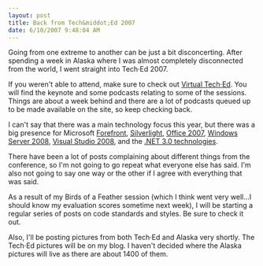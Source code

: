 ```yaml
---
layout: post
title: Back from Tech&middot;Ed 2007
date: 6/10/2007 9:48:04 AM
---
```


Going from one extreme to another can be just a bit disconcerting. After spending a week in Alaska where I was almost completely disconnected from the world, I went straight into Tech·Ed 2007.

If you weren't able to attend, make sure to check out [Virtual Tech·Ed](http://www.virtualteched.com/Pages/default.aspx "http://www.virtualteched.com/Pages/default.aspx"). You will find the keynote and some podcasts relating to some of the sessions. Things are about a week behind and there are a lot of podcasts queued up to be made available on the site, so keep checking back.

I can't say that there was a main technology focus this year, but there was a big presence for Microsoft [Forefront](http://www.microsoft.com/forefront/default.mspx), [Silverlight](http://www.microsoft.com/silverlight/default01.aspx), [Office 2007](http://office.microsoft.com/en-us/default.aspx), [Windows Server 2008](http://www.microsoft.com/windowsserver2008/default.mspx), [Visual Studio 2008](http://msdn2.microsoft.com/en-us/vstudio/aa700830.aspx), and the [.NET 3.0 technologies](http://www.microsoft.com/net/).

There have been a lot of posts complaining about different things from the conference, so I'm not going to go repeat what everyone else has said. I'm also not going to say one way or the other if I agree with everything that was said.

As a result of my Birds of a Feather session (which I think went very well...I should know my evaluation scores sometime next week), I will be starting a regular series of posts on code standards and styles. Be sure to check it out.

Also, I'll be posting pictures from both Tech·Ed and Alaska very shortly. The Tech·Ed pictures will be on my blog. I haven't decided where the Alaska pictures will live as there are about 1400 of them.
